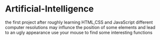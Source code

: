 # Artificial-Intelligence
the first project after roughly learning HTML,CSS and JavaScript
different computer resolutions may influnce the position of some elements and lead to an ugly appearance
use your mouse to find some interesting functions
